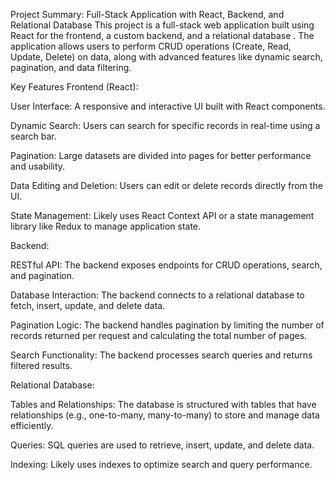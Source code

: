 Project Summary: Full-Stack Application with React, Backend, and Relational Database
This project is a full-stack web application built using React for the frontend, a custom backend, and a relational database . The application allows users to perform CRUD operations (Create, Read, Update, Delete) on data, along with advanced features like dynamic search, pagination, and data filtering.

Key Features
Frontend (React):

User Interface: A responsive and interactive UI built with React components.

Dynamic Search: Users can search for specific records in real-time using a search bar.

Pagination: Large datasets are divided into pages for better performance and usability.

Data Editing and Deletion: Users can edit or delete records directly from the UI.

State Management: Likely uses React Context API or a state management library like Redux to manage application state.

Backend:

RESTful API: The backend exposes endpoints for CRUD operations, search, and pagination.

Database Interaction: The backend connects to a relational database to fetch, insert, update, and delete data.

Pagination Logic: The backend handles pagination by limiting the number of records returned per request and calculating the total number of pages.

Search Functionality: The backend processes search queries and returns filtered results.

Relational Database:

Tables and Relationships: The database is structured with tables that have relationships (e.g., one-to-many, many-to-many) to store and manage data efficiently.

Queries: SQL queries are used to retrieve, insert, update, and delete data.

Indexing: Likely uses indexes to optimize search and query performance.

